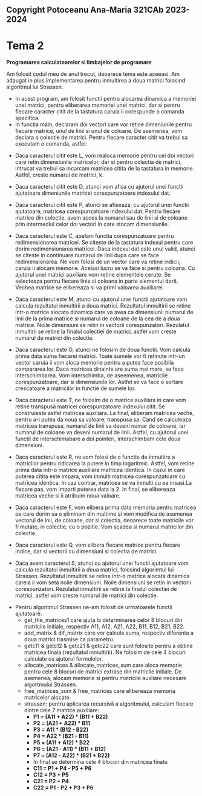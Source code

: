 ## Copyright Potoceanu Ana-Maria 321CAb 2023-2024
# Tema 2
**Programarea calculatoarelor si limbajelor de programare**

Am folosit codul meu de anul trecut, deoarece tema este aceeasi. Am adaugat in
plus implementarea pentru inmultirea a doua matrici folosind algoritmul
lui Strassen.

* In acest program, am folosit functii pentru alocarea dinamica a memoriei unei
matrici, pentru eliberarea memoriei unei matrici, dar si pentru fiecare
caracter citit de la tastatura caruia ii corespunde o comanda specifica.
* In functia main, declaram doi vectori care vor retine dimeniunile pentru
fiecare matrice, unul de linii si unul de coloane. De asemenea, vom declara o
colectie de matrici. Pentru fiecare caracter citit va trebui sa executam o
comanda, astfel:

- Daca caracterul citit este L, vom realoca memorie pentru cei doi vectori care
retin dimensiunile matricelor, dar si pentru colectia de matrici, intrucat va
trebui sa incarcam matricea citita de la tastatura in memorie. Astfel, creste
numarul de matrici, k.

- Daca caracterul citit este D, atunci vom afisa cu ajutorul unei functii
ajutatoare dimeniunile matricei corespunzatoare indexului dat.

- Daca caracterul citit este P, atunci se afiseaza, cu ajutorul unei functii
ajutatoare, matricea corespunzatoare indexului dat. Pentru fiecare matrice din
colectie, avem acces la numarul sau de linii si de coloane prin intermediul
celor doi vectori in care stocam dimensiunile.

- Daca caracterul este C, apelam functia corespunzatoare pentru redimensionarea
matricei. Se citeste de la tastatura indexul pentru care dorim redimensionarea
matricei. Daca indexul dat este unul valid, atunci se citeste in continuare
numarul de linii dupa care se face redimensionarea. Ne vom folosi de un vector
care va retine indicii, caruia ii alocam memorie. Acelasi lucru se va face si
pentru coloana. Cu ajutorul unei matrici auxiliare vom retine elementele
cerute. Se selecteaza pentru fiecare linie si coloana in parte elementul dorit.
Vechea matrice se elibereaza si va primi valoarea auxiliarei.

- Daca caracterul este M, atunci cu ajutorul unei functii ajutatoare vom
calcula rezultatul inmultirii a doua matrici. Rezultatul inmultirii se retine
intr-o matrice alocata dinamica care va avea ca dimensiuni: numarul de linii
de la prima matrice si numarul de coloane de la cea de a doua matrice. Noile
dimensiuni se retin in vectorii corespunzatori. Rezulatul inmultirii se retine
la finalul colectiei de matrici, astfel vom creste numarul de matrici din
colectie.

- Daca caracterul este O, atunci ne folosim de doua functii. Vom calcula
prima data suma fiecarei matrici. Toate sumele vor fi retinute intr-un vector
caruia ii vom aloca memorie pentru a putea face posibila compararea lor. Daca
matricea dinainte are suma mai mare, se face interschimbarea. Vom interschimba,
de aseemenea, matricile corespunzatoare, dar si dimensiunile lor. Astfel se va
face o sortare crescatoare a matricilor in functie de sumele lor.

- Daca caracterul este T, ne folosim de o matrice auxiliara in care vom retine
transpusa matricei corespunzatoare indexului citit. Se construieste astfel
matricea auxiliara. La final, eliberam matricea veche, pentru a-i putea da
noua sa valoare, transpusa sa. Cand se calculeaza matricea transpusa, numarul
de linii va deveni numar de coloane, iar numarul de coloane va deveni numarul
de linii. Astfel, cu ajutorul unei functii de interschimabare a doi pointeri,
interschimbam cele doua dimensiuni.

- Daca caracterul este R, ne vom folosi de o functie de inmultire a matricilor
pentru ridicarea la putere in timp logaritmic. Astfel, vom retine prima data
intr-o matrice auxiliara matricea identica. In cazul in care puterea citita
este impara, vom inmulti matricea corespunzatoare cu matricea identica. In caz
contrar, matricea se va inmulti cu ea insasi.La fiecare pas, vom imparti
puterea data la 2. In final, se elibereaza matricea veche si ii atribuim
noua valoare.

- Daca caracterul este F, vom elibera prima data memoria pentru matricea pe
care dorim sa o eliminam din multime si vom modifica de asemenea vectorul de
 inii, de coloane, dar si colectia, deoarece toate matricile vor fi mutate,
in colectie, cu o pozitie. Vom scadea si numarul matricilor din colectie.

- Daca caracterul este Q, vom elibera fiecare matrice pentru fiecare indice,
dar si vectorii cu dimensiuni si colectia de matrici.

- Daca avem caracterul S, atunci cu ajutorul unei functii ajutatoare vom
calcula rezultatul inmultirii a doua matrici, folosind algorimtul lui Strassen.
Rezultatul inmultirii se retine intr-o matrice alocata dinamica careia ii
vom seta noile dimensiuni. Noile dimensiuni se retin in vectorii
corespunzatori. Rezulatul inmultirii se retine la finalul colectiei de matrici,
astfel vom creste numarul de matrici din colectie.
* Pentru algoritmul Strassen ne-am folosit de urmatoarele functii ajutatoare:
    - get_the_matrices1 care ajuta la determinarea celor 8 blocuri din
    matricile initiale, respectiv A11, A12, A21, A22, B11, B12, B21, B22.
    - add_matrix & dif_matrix care vor calcula suma, respectiv diferenta
    a doua matrici trasmise ca parametru.
    - getc11 & getc12 & getc21 & getc22 care sunt folosite pentru a obtine
    matricea finala (rezultatul inmultirii). Ne folosim de cele 4 blocuri
    calculate cu ajutorul formulelor.
    - allocate_matrices & allocate_matrices_sum care aloca memorie pentru cele
    8 blocuri de matrici extrase din matricile initiale. De asemenea, alocam
    memorie si pentru matricile auxliare necesare algortmului Strassen.
    - free_matrices_sum & free_matrices care elibereaza memoria matricelor
    alocate.
    - strassen: pentru aplicarea recursivă a algoritmului, calculam fiecare
    dintre cele 7 matrice auxiliare:
       - **P1 = (A11 + A22) * (B11 + B22)**
       - **P2 = (A21 + A22) * B11**
       - **P3 = A11 * (B12 - B22)**
       - **P4 = A22 * (B21 - B11)**
       - **P5 = (A11 + A12) * B22**
       - **P6 = (A21 - A11) * (B11 + B12)**
       - **P7 = (A12 - A22) * (B21 + B22)**
        - In final se determina cele 4 blocuri din matricea finala:
       - **C11 = P1 + P4 - P5 + P6**
       - **C12 = P3 + P5**
       - **C21 = P2 + P4**
       - **C22 = P1 - P2 + P3 + P6**
